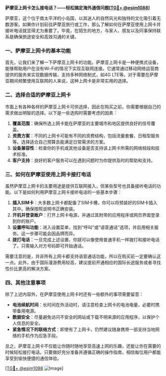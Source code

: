**萨摩亚上网卡怎么接电话？——轻松搞定海外通信问题[[TG💪+ @esim1088](https://t.me/s/esim1088)]**

萨摩亚，这个位于南太平洋的小岛国，以其迷人的自然风光和独特的文化吸引着无数游客。如果你计划前往萨摩亚旅行或工作，那么了解如何在萨摩亚使用上网卡并接听电话就显得尤为重要了。毕竟，在陌生的地方，与家人、朋友以及同事保持联系是确保旅途安全和高效沟通的关键。

### 一、萨摩亚上网卡的基本功能

首先，让我们来了解一下萨摩亚上网卡的功能。萨摩亚上网卡是一种便携式设备，能够帮助用户在没有Wi-Fi的情况下实现互联网连接。它通常通过移动网络运营商提供的服务来实现数据传输，支持多种网络制式，如4G LTE等。对于需要在萨摩亚期间频繁使用互联网的人来说，这种上网卡是非常实用的选择。

### 二、选择合适的萨摩亚上网卡

市面上有各种各样的萨摩亚上网卡可供选择，因此在购买之前，你需要根据自己的需求做出明智的选择。以下是一些选购时需要考虑的因素：

1. **覆盖范围**：确保所选上网卡能在萨摩亚的主要城市和地区提供良好的信号覆盖。
2. **资费方案**：不同的上网卡可能有不同的资费结构，包括流量套餐、日租型服务等。选择适合自己预算且能满足日常需求的方案。
3. **设备兼容性**：检查你的手机或其他设备是否支持该上网卡所需的网络频段和技术标准。
4. **客户支持**：良好的客户服务可以在遇到问题时为你提供及时的帮助和支持。

### 三、如何在萨摩亚使用上网卡接打电话

虽然萨摩亚上网卡的主要用途是提供互联网接入，但某些型号也具备接听电话的功能。以下是如何利用萨摩亚上网卡接听电话的一些基本步骤：

1. **插入SIM卡**：大多数上网卡都配备了SIM卡槽，你可以将预装好的SIM卡插入其中。确保按照说明书正确安装。
2. **开机并登录账户**：打开上网卡电源，并通过其附带的应用程序或网页界面登录到你的账户。
3. **设置呼叫功能**：进入设置菜单，找到“呼叫”或“语音通话”选项，并启用相关服务。这一步骤可能会因品牌而异。
4. **拨打电话**：一旦完成上述设置，你就可以像使用普通手机一样拨打和接听电话了。只需输入对方号码即可开始通话。

需要注意的是，并非所有上网卡都支持语音通话功能，所以在购买前一定要确认这一点。此外，由于国际漫游费用较高，建议提前开通相应的国际长途服务或者寻找性价比更高的解决方案。

### 四、其他注意事项

除了上述内容外，在萨摩亚使用上网卡时还有一些额外的事项需要留意：

- **电池续航时间**：长时间在外活动时，请注意检查上网卡的电池电量，必要时携带备用电源。
- **数据安全**：尽量避免访问不安全的网站或下载不明来源的应用程序，以保护个人信息的安全。
- **紧急情况下的联络方式**：即使有了上网卡，仍然建议随身携带一部支持当地网络的手机作为应急手段。

总之，萨摩亚上网卡不仅能让你随时随地享受高速上网的乐趣，还能让你在需要的时候轻松接打电话。只要做好充分准备并遵循正确的操作指南，相信每位用户都能享受到愉快便捷的通信体验。

[[TG💪+ @esim1088](https://t.me/s/esim1088) ![Image](https://i.postimg.cc/4NQfJmqS/Snipaste-2025-05-13-00-14-12.png)]